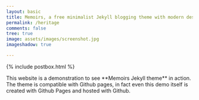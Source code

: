```yaml
---
layout: basic
title: Memoirs, a free minimalist Jekyll blogging theme with modern design 
permalink: /heritage
comments: false
tree: true
image: assets/images/screenshot.jpg
imageshadow: true

---
```


 {% include postbox.html %}  
  
<p class="center">
This website is a demonstration to see **Memoirs Jekyll theme** in action. The theme is compatible with Github pages, in fact even this demo itself is created with Github Pages and hosted with Github. 
</p>




